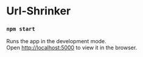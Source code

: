 # Url-Shrinker
### `npm start`

Runs the app in the development mode.<br />
Open [http://localhost:5000](http://localhost:5000) to view it in the browser.
